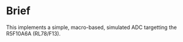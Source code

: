 # Brief

This implements a simple, macro-based, simulated ADC targetting the R5F10A6A (RL78/F13). 

